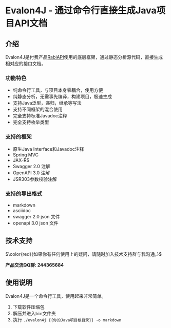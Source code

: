 # Evalon4J - 通过命令行直接生成Java项目API文档

## 介绍

Evalon4J是付费产品[RabiAPI](https://gitee.com/RabiAPI/RabiAPISupport)使用的底层框架，通过静态分析源代码，直接生成相对应的接口文档。

### 功能特色

- 纯命令行工具，与项目本身零耦合，使用方便
- 纯静态分析，无需事先编译，构建项目，极速生成
- 支持Java泛型，递归，继承等写法
- 支持不同框架的混合使用
- 完全支持标准Javadoc注释
- 完全支持枚举类型

### 支持的框架

- 原生Java Interface和Javadoc注释
- Spring MVC
- JAX-RS
- Swagger 2.0 注解
- OpenAPI 3.0 注解
- JSR303参数校验注解

### 支持的导出格式

- markdown
- asciidoc
- swagger 2.0 json 文件
- openapi 3.0 json 文件

## 技术支持

$\color{red}{如果你有任何使用上的疑问，请随时加入技术支持群与我沟通。}$ 

**产品交流QQ群: 244365684**

> 

## 使用说明

Evalon4J是一个命令行工具，使用起来非常简单。

1. 下载软件压缩包
2. 解压并进入`bin`文件夹
3. 执行 `./evalon4j {{你的Java项目根目录}} -o markdown`





